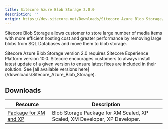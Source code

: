 ```yaml
---
title: Sitecore Azure Blob Storage 2.0.0
description: ''
origin: https://dev.sitecore.net/Downloads/Sitecore_Azure_Blob_Storage/1x/Sitecore_Azure_Blob_Storage_200
---
```


Sitecore Blob Storage allows customer to store large number of media items with more efficient hosting cost and greater performance by removing large blobs from SQL Databases and move them to blob storage.

  <Alert variant='warning' mb={4}>
    <AlertIcon />
    Sitecore Azure Blob Storage version 2.0 requires Sitecore Experience Platform version 10.0.
  </Alert>
  
  <Alert variant='warning' mb={4}>
    <AlertIcon />
    Sitecore encourages customers to always install latest update of a given version to ensure latest fixes are included in their solution. See [all available versions here](/downloads/Sitecore_Azure_Blob_Storage).
  </Alert>
  

## Downloads

 | Resource | Description |
 | --- | --- |
 | [Package for XM and XP](https://scdp.blob.core.windows.net/downloads/Sitecore%20Experience%20Platform/100/Sitecore%20Experience%20Platform%20100/Secure/Sitecore.BlobStorageProvider%202.0.0%20rev.%20000410.scwdp.zip) | Blob Storage Package for XM Scaled, XP Scaled, XM Developer, XP Developer. |